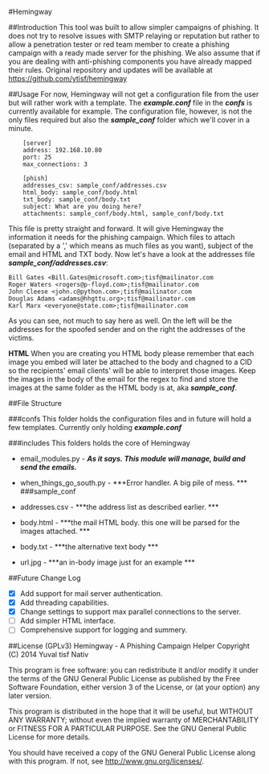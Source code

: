 #Hemingway

##Introduction
This tool was built to allow simpler campaigns of phishing. It does not try to resolve issues with SMTP relaying or reputation but rather to allow a penetration tester or red team member to create a phishing campaign with a ready made server for the phishing. We also assume that if you are dealing with anti-phishing components you have already mapped their rules.
Original repository and updates will be available at <https://github.com/ytisf/hemingway>

##Usage
For now, Hemingway will not get a configuration file from the user but will rather work with a template.
The ***example.conf*** file in the ***confs*** is currently available for example. The configuration file, however, is not the only files required but also the ***sample_conf*** folder which we'll cover in a minute.
```
	[server]
	address: 192.168.10.80
	port: 25
	max_connections: 3

	[phish]
	addresses_csv: sample_conf/addresses.csv
	html_body: sample_conf/body.html
	txt_body: sample_conf/body.txt
	subject: What are you doing here?
	attachments: sample_conf/body.html, sample_conf/body.txt
```

This file is pretty straight and forward. It will give Hemingway the information it needs for the phishing campaign. Which files to attach (separated by a ',' which means as much files as you want), subject of the email and HTML and TXT body.
Now let's have a look at the addresses file ***sample_conf/addresses.csv***:

	Bill Gates <Bill.Gates@microsoft.com>;tisf@mailinator.com
	Roger Waters <rogers@p-floyd.com>;tisf@mailinator.com
	John Cleese <john.c@python.com>;tisf@mailinator.com
	Douglas Adams <adams@hhgttu.org>;tisf@mailinator.com
	Karl Marx <everyone@state.com>;tisf@mailinator.com

As you can see, not much to say here as well. On the left will be the addresses for the spoofed sender and on the right the addresses of the victims.

**HTML**
When you are creating you HTML body please remember that each image you embed will later be attached to the body and chagned to a CID so the recipients' email clients' will be able to interpret those images. Keep the images in the body of the email for the regex to find and store the images at the same folder as the HTML body is at, aka ***sample_conf***.

##File Structure

###confs
This folder holds the configuration files and in future will hold a few templates. Currently only holding ***example.conf***

###includes
This folders holds the core of Hemingway

* email_modules.py - ***As it says. This module will manage, build and send the emails.***
* when_things_go_south.py - ***Error handler. A big pile of mess. ***
###sample_conf

* addresses.csv - ***the address list as described earlier. ***
* body.html - ***the mail HTML body. this one will be parsed for the images attached. ***
* body.txt - ***the alternative text body ***
* url.jpg - ***an in-body image just for an example ***

##Future Change Log
- [X] Add support for mail server authentication.
- [X] Add threading capabilities.
- [X] Change settings to support max parallel connections to the server.
- [ ] Add simpler HTML interface.
- [ ] Comprehensive support for logging and summery.

##License (GPLv3)
Hemingway - A Phishing Campaign Helper
Copyright (C) 2014  Yuval tisf Nativ

This program is free software: you can redistribute it and/or modify
it under the terms of the GNU General Public License as published by
the Free Software Foundation, either version 3 of the License, or
(at your option) any later version.

This program is distributed in the hope that it will be useful,
but WITHOUT ANY WARRANTY; without even the implied warranty of
MERCHANTABILITY or FITNESS FOR A PARTICULAR PURPOSE.  See the
GNU General Public License for more details.

You should have received a copy of the GNU General Public License
along with this program.  If not, see <http://www.gnu.org/licenses/>.
